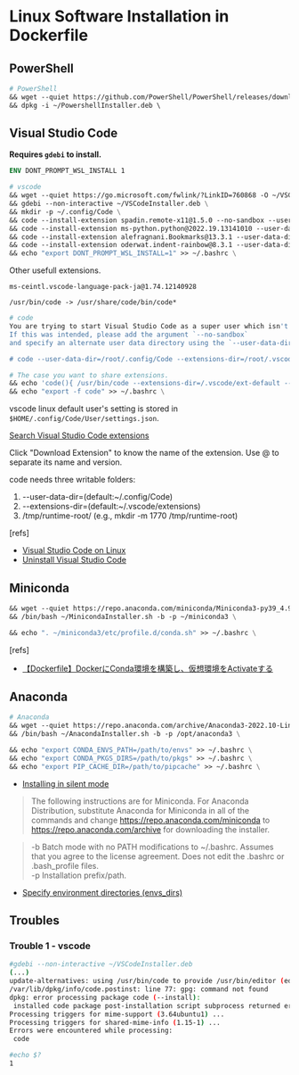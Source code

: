 # Linux Software Installation in Dockerfile

## PowerShell

```Dockerfile
# PowerShell
&& wget --quiet https://github.com/PowerShell/PowerShell/releases/download/v7.2.7/powershell-lts_7.2.7-1.deb_amd64.deb -O ~/PowershellInstaller.deb \
&& dpkg -i ~/PowershellInstaller.deb \ 
```

## Visual Studio Code

**Requires `gdebi` to install.**

```Dockerfile
ENV DONT_PROMPT_WSL_INSTALL 1
```

```Dockerfile
# vscode
&& wget --quiet https://go.microsoft.com/fwlink/?LinkID=760868 -O ~/VSCodeInstaller.deb \
&& gdebi --non-interactive ~/VSCodeInstaller.deb \
&& mkdir -p ~/.config/Code \
&& code --install-extension spadin.remote-x11@1.5.0 --no-sandbox --user-data-dir=~/.config/Code --extensions-dir=/.vscode/ext-default \
&& code --install-extension ms-python.python@2022.19.13141010 --user-data-dir=~/.config/Code --extensions-dir=/.vscode/ext-default \
&& code --install-extension alefragnani.Bookmarks@13.3.1 --user-data-dir=~/.config/Code --extensions-dir=/.vscode/ext-default \
&& code --install-extension oderwat.indent-rainbow@8.3.1 --user-data-dir=~/.config/Code --extensions-dir=/.vscode/ext-default \
&& echo "export DONT_PROMPT_WSL_INSTALL=1" >> ~/.bashrc \
```

Other usefull extensions.

```text
ms-ceintl.vscode-language-pack-ja@1.74.12140928
```

```text
/usr/bin/code -> /usr/share/code/bin/code*
```

```bash
# code
You are trying to start Visual Studio Code as a super user which isn't recommended.
If this was intended, please add the argument `--no-sandbox` 
and specify an alternate user data directory using the `--user-data-dir` argument.

# code --user-data-dir=/root/.config/Code --extensions-dir=/root/.vscode/extensions --no-sandbox
```

```Dockerfile
# The case you want to share extensions.
&& echo 'code(){ /usr/bin/code --extensions-dir=/.vscode/ext-default --no-sandbox "$@";}' >> ~/.bashrc \
&& echo "export -f code" >> ~/.bashrc \
```

vscode linux default user's setting is stored in `$HOME/.config/Code/User/settings.json`.

[Search Visual Studio Code extensions](https://marketplace.visualstudio.com/vscode)

Click "Download Extension" to know the name of the extension. Use @ to separate its name and version.

code needs three writable folders:

1. --user-data-dir=(default:~/.config/Code)
1. --extensions-dir=(default:~/.vscode/extensions)
1. /tmp/runtime-root/ (e.g., mkdir -m 1770 /tmp/runtime-root)

[refs]

- [Visual Studio Code on Linux](https://code.visualstudio.com/docs/setup/linux)
- [Uninstall Visual Studio Code](https://code.visualstudio.com/docs/setup/uninstall)

## Miniconda

```Dockerfile
&& wget --quiet https://repo.anaconda.com/miniconda/Miniconda3-py39_4.9.2-Linux-x86_64.sh -O ~/MinicondaInstaller.sh \
&& /bin/bash ~/MinicondaInstaller.sh -b -p ~/miniconda3 \
```

```Dockerfile
&& echo ". ~/miniconda3/etc/profile.d/conda.sh" >> ~/.bashrc \
```

[refs]

- [【Dockerfile】DockerにConda環境を構築し、仮想環境をActivateする](https://qiita.com/kuboko-jp/items/6388c186e16028d3e699)

## Anaconda

```Dockerfile
# Anaconda
&& wget --quiet https://repo.anaconda.com/archive/Anaconda3-2022.10-Linux-x86_64.sh -O ~/AnacondaInstaller.sh \
&& /bin/bash ~/AnacondaInstaller.sh -b -p /opt/anaconda3 \
```

```Dockerfile
&& echo "export CONDA_ENVS_PATH=/path/to/envs" >> ~/.bashrc \
&& echo "export CONDA_PKGS_DIRS=/path/to/pkgs" >> ~/.bashrc \
&& echo "export PIP_CACHE_DIR=/path/to/pipcache" >> ~/.bashrc \
```

- [Installing in silent mode](https://docs.anaconda.com/anaconda/install/silent-mode/)

>The following instructions are for Miniconda. For Anaconda Distribution, substitute Anaconda for Miniconda in all of the commands and change <https://repo.anaconda.com/miniconda> to <https://repo.anaconda.com/archive> for downloading the installer.

>-b Batch mode with no PATH modifications to ~/.bashrc. Assumes that you agree to the license agreement. Does not edit the .bashrc or .bash_profile files.<br>-p Installation prefix/path.

- [Specify environment directories (envs_dirs)](https://conda.io/projects/conda/en/latest/user-guide/configuration/use-condarc.html#specify-env-directories)

## Troubles

### Trouble 1 - vscode

```bash
#gdebi --non-interactive ~/VSCodeInstaller.deb
(...)
update-alternatives: using /usr/bin/code to provide /usr/bin/editor (editor) in auto mode
/var/lib/dpkg/info/code.postinst: line 77: gpg: command not found
dpkg: error processing package code (--install):
 installed code package post-installation script subprocess returned error exit status 127
Processing triggers for mime-support (3.64ubuntu1) ...
Processing triggers for shared-mime-info (1.15-1) ...
Errors were encountered while processing:
 code

#echo $?
1
```
